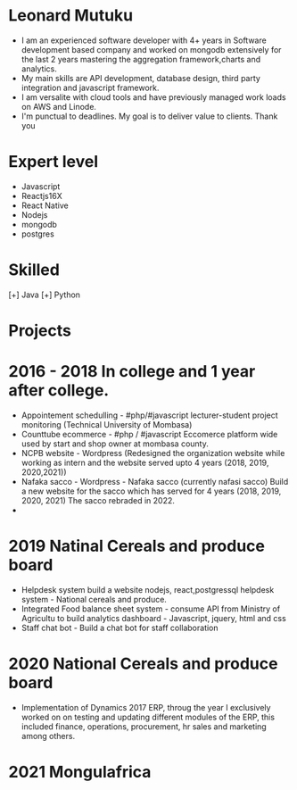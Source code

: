 # Leonard Mutuku
- I am an experienced software developer with 4+ years in Software development based company and worked on mongodb extensively for the last 2 years mastering the aggregation framework,charts and analytics.
- My main skills are API development, database design, third party integration and javascript  framework.
- I am versalite with cloud tools and have previously managed work loads on AWS and Linode.
- I'm punctual to deadlines. My goal is to deliver value to clients. Thank you

# Expert level
+ Javascript
+ Reactjs16X 
+ React Native
+ Nodejs
+ mongodb
+ postgres

# Skilled
[+] Java
[+] Python

#
# Projects

# 2016 - 2018 In college and 1 year after college.
- Appointement schedulling - #php/#javascript lecturer-student project monitoring (Technical University of Mombasa)
- Counttube ecommerce - #php / #javascript  Eccomerce platform wide used by start and shop owner at mombasa county.
- NCPB website - Wordpress (Redesigned the organization website while working as intern and the website served upto 4 years (2018, 2019, 2020,2021))
- Nafaka sacco - Wordpress - Nafaka sacco (currently nafasi sacco) Build a new website for the sacco which has served for 4 years (2018, 2019, 2020, 2021) The sacco rebraded in 2022.
- 
# 2019 Natinal Cereals and produce board
- Helpdesk system build a website nodejs, react,postgressql helpdesk system - National cereals and produce.
- Integrated Food balance sheet system - consume API from Ministry of Agricultu to build analytics dashboard - Javascript, jquery, html and css
- Staff chat bot - Build a chat bot for staff collaboration
# 2020 National Cereals and produce board
- Implementation of Dynamics 2017 ERP, throug the year I exclusively worked on on testing and updating different modules of the ERP, this included finance, operations, procurement, hr sales and marketing among others.

# 2021 Mongulafrica
